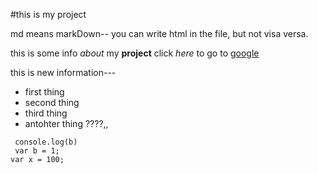 #this is my project

md means markDown-- you can write html in the file,
but not visa versa.

this is some info *about* my **project**
click *here* to go to [google](http://google.com)

this is new information---

- first thing
- second thing
- third thing
- antohter thing ????,,


```
 console.log(b)
 var b = 1;
var x = 100;
```

